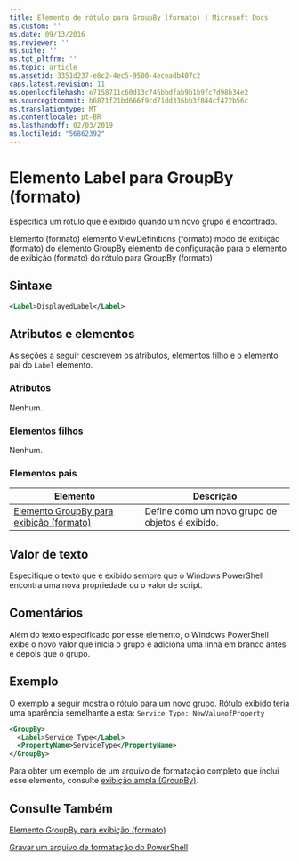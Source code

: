 ```yaml
---
title: Elemento de rótulo para GroupBy (formato) | Microsoft Docs
ms.custom: ''
ms.date: 09/13/2016
ms.reviewer: ''
ms.suite: ''
ms.tgt_pltfrm: ''
ms.topic: article
ms.assetid: 3351d237-e8c2-4ec5-9500-4eceadb407c2
caps.latest.revision: 11
ms.openlocfilehash: e7158711c60d13c745bbdfab9b1b9fc7d98b34e2
ms.sourcegitcommit: b6871f21bd666f9cd71dd336bb3f844cf472b56c
ms.translationtype: MT
ms.contentlocale: pt-BR
ms.lasthandoff: 02/03/2019
ms.locfileid: "56862392"
---
```

# <a name="label-element-for-groupby-format"></a>Elemento Label para GroupBy (formato)

Especifica um rótulo que é exibido quando um novo grupo é encontrado.

Elemento (formato) elemento ViewDefinitions (formato) modo de exibição (formato) do elemento GroupBy elemento de configuração para o elemento de exibição (formato) do rótulo para GroupBy (formato)

## <a name="syntax"></a>Sintaxe

```xml
<Label>DisplayedLabel</Label>
```

## <a name="attributes-and-elements"></a>Atributos e elementos

As seções a seguir descrevem os atributos, elementos filho e o elemento pai do `Label` elemento.

### <a name="attributes"></a>Atributos

Nenhum.

### <a name="child-elements"></a>Elementos filhos

Nenhum.

### <a name="parent-elements"></a>Elementos pais

|Elemento|Descrição|
|-------------|-----------------|
|[Elemento GroupBy para exibição (formato)](./groupby-element-for-view-format.md)|Define como um novo grupo de objetos é exibido.|

## <a name="text-value"></a>Valor de texto

Especifique o texto que é exibido sempre que o Windows PowerShell encontra uma nova propriedade ou o valor de script.

## <a name="remarks"></a>Comentários

Além do texto especificado por esse elemento, o Windows PowerShell exibe o novo valor que inicia o grupo e adiciona uma linha em branco antes e depois que o grupo.

## <a name="example"></a>Exemplo

O exemplo a seguir mostra o rótulo para um novo grupo. Rótulo exibido teria uma aparência semelhante a esta: `Service Type: NewValueofProperty`

```xml
<GroupBy>
  <Label>Service Type</Label>
  <PropertyName>ServiceType</PropertyName>
</GroupBy>

```

Para obter um exemplo de um arquivo de formatação completo que inclui esse elemento, consulte [exibição ampla (GroupBy)](./wide-view-groupby.md).

## <a name="see-also"></a>Consulte Também

[Elemento GroupBy para exibição (formato)](./groupby-element-for-view-format.md)

[Gravar um arquivo de formatação do PowerShell](./writing-a-powershell-formatting-file.md)

